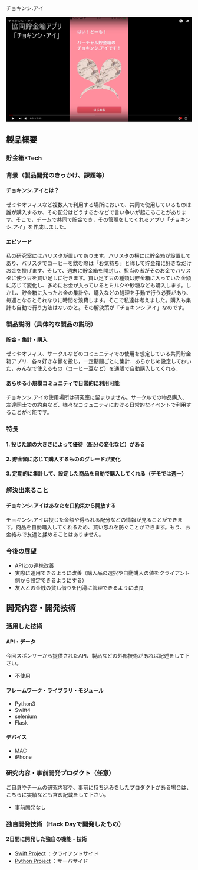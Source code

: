  チョキンシ.アイ

[![Product Name](TyokinAI.png)](https://youtu.be/81z42RVCK9k)

## 製品概要
### 貯金箱☓Tech
  
### 背景（製品開発のきっかけ、課題等）
####  チョキンシ.アイとは？
ゼミやオフィスなど複数人で利用する場所において、共同で使用しているものは誰が購入するか、その配分はどうするかなどで言い争いが起こることがあります。そこで，チームで共同で貯金でき，その管理をしてくれるアプリ「チョキンシ.アイ」を作成しました。
  
#### エピソード
私の研究室にはバリスタが置いてあります。バリスタの横には貯金箱が設置してあり、バリスタでコーヒーを飲む際は「お気持ち」と称して貯金箱に好きなだけお金を投げます。そして、週末に貯金箱を開封し、担当の者がそのお金でバリスタに使う豆を買い足しに行きます。買い足す豆の種類は貯金箱に入っていた金額に応じて変化し、多めにお金が入っているとミルクや砂糖なども購入します。しかし、貯金箱に入ったお金の集計や、購入などの処理を手動で行う必要があり、毎週となるとそれなりに時間を浪費します。そこで私達は考えました。購入も集計も自動で行う方法はないかと。その解決策が「チョキンシ.アイ」なのです。  
  
### 製品説明（具体的な製品の説明）
#### 貯金・集計・購入
ゼミやオフィス、サークルなどのコミュニティでの使用を想定している共同貯金箱アプリ．各々好きな額を投じ，一定期間ごとに集計．あらかじめ設定しておいた，みんなで使えるもの（コーヒー豆など）を通販で自動購入してくれる．
  
#### あらゆる小規模コミュニティで日常的に利用可能
チョキンシ.アイの使用場所は研究室に留まりません。サークルでの物品購入、友達同士での約束など、様々なコミュニティにおける日常的なイベントで利用することが可能です。
  
### 特長
#### 1. 投じた額の大きさによって優待（配分の変化など）がある
#### 2. 貯金額に応じて購入するもののグレードが変化
#### 3. 定期的に集計して、設定した商品を自動で購入してくれる（デモでは週一）
  
### 解決出来ること
#### チョキンシ.アイはあなたを口約束から開放する
チョキンシ.アイは投じた金額や得られる配分などの情報が見ることができます。商品を自動購入してくれるため、買い忘れを防ぐことができます。もう、お金絡みで友達と揉めることはありません。
  
### 今後の展望
* APIとの連携改善
* 実際に運用できるように改善（購入品の選択や自動購入の値をクライアント側から設定できるようにする）
* 友人との金銭の貸し借りを円滑に管理できるように改良

## 開発内容・開発技術
### 活用した技術
#### API・データ
今回スポンサーから提供されたAPI、製品などの外部技術があれば記述をして下さい。

* 不使用

#### フレームワーク・ライブラリ・モジュール
* Python3
* Swift4
* selenium
* Flask

#### デバイス
* MAC
* iPhone

### 研究内容・事前開発プロダクト（任意）
ご自身やチームの研究内容や、事前に持ち込みをしたプロダクトがある場合は、こちらに実績なども含め記載をして下さい。

* 事前開発なし


### 独自開発技術（Hack Dayで開発したもの）
#### 2日間に開発した独自の機能・技術
* [Swift Project](https://github.com/jphacks/SP_1801/tree/Swift)
：クライアントサイド
* [Python Project](https://github.com/jphacks/SP_1801/tree/tamai_python)
：サーバサイド
